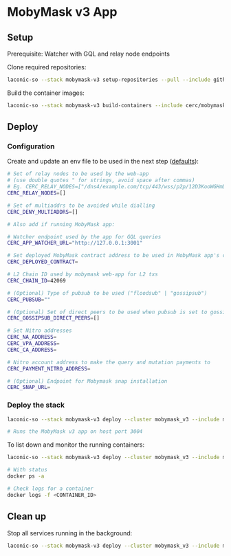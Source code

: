 # MobyMask v3 App

## Setup

Prerequisite: Watcher with GQL and relay node endpoints

Clone required repositories:

```bash
laconic-so --stack mobymask-v3 setup-repositories --pull --include github.com/cerc-io/mobymask-ui
```

Build the container images:

```bash
laconic-so --stack mobymask-v3 build-containers --include cerc/mobymask-ui
```

## Deploy

### Configuration

Create and update an env file to be used in the next step ([defaults](../../config/watcher-mobymask-v3/mobymask-params.env)):

  ```bash
  # Set of relay nodes to be used by the web-app
  # (use double quotes " for strings, avoid space after commas)
  # Eg. CERC_RELAY_NODES=["/dns4/example.com/tcp/443/wss/p2p/12D3KooWGHmDDCc93XUWL16FMcTPCGu2zFaMkf67k8HZ4gdQbRDr"]
  CERC_RELAY_NODES=[]

  # Set of multiaddrs to be avoided while dialling
  CERC_DENY_MULTIADDRS=[]

  # Also add if running MobyMask app:

  # Watcher endpoint used by the app for GQL queries
  CERC_APP_WATCHER_URL="http://127.0.0.1:3001"

  # Set deployed MobyMask contract address to be used in MobyMask app's config
  CERC_DEPLOYED_CONTRACT=

  # L2 Chain ID used by mobymask web-app for L2 txs
  CERC_CHAIN_ID=42069

  # (Optional) Type of pubsub to be used ("floodsub" | "gossipsub")
  CERC_PUBSUB=""

  # (Optional) Set of direct peers to be used when pubsub is set to gossipsub
  CERC_GOSSIPSUB_DIRECT_PEERS=[]

  # Set Nitro addresses
  CERC_NA_ADDRESS=
  CERC_VPA_ADDRESS=
  CERC_CA_ADDRESS=

  # Nitro account address to make the query and mutation payments to
  CERC_PAYMENT_NITRO_ADDRESS=

  # (Optional) Endpoint for Mobymask snap installation
  CERC_SNAP_URL=
  ```

### Deploy the stack

```bash
laconic-so --stack mobymask-v3 deploy --cluster mobymask_v3 --include mobymask-app-v3 --env-file <PATH_TO_ENV_FILE> up

# Runs the MobyMask v3 app on host port 3004
```

To list down and monitor the running containers:

```bash
laconic-so --stack mobymask-v3 deploy --cluster mobymask_v3 --include mobymask-app-v3 ps

# With status
docker ps -a

# Check logs for a container
docker logs -f <CONTAINER_ID>
```

## Clean up

Stop all services running in the background:

```bash
laconic-so --stack mobymask-v3 deploy --cluster mobymask_v3 --include mobymask-app-v3 down
```
